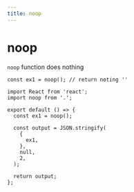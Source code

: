 ```yaml
---
title: noop
---
```


# noop

`noop` function does nothing

```tsx | pure
const ex1 = noop(); // return noting ''
```

```tsx
import React from 'react';
import noop from '.';

export default () => {
  const ex1 = noop();

  const output = JSON.stringify(
    {
      ex1,
    },
    null,
    2,
  );

  return output;
};
```
